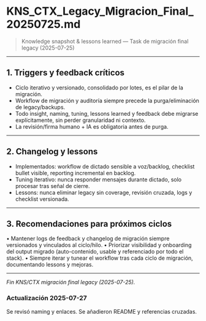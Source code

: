 # KNS_CTX_Legacy_Migracion_Final_20250725.md

> Knowledge snapshot & lessons learned — Task de migración final legacy (2025-07-25)

---

## 1. Triggers y feedback críticos
- Ciclo iterativo y versionado, consolidado por lotes, es el pilar de la migración.
- Workflow de migración y auditoría siempre precede la purga/eliminación de legacy/backups.
- Todo insight, naming, tuning, lessons learned y feedback debe migrarse explícitamente, sin perder granularidad ni contexto.
- La revisión/firma humano + IA es obligatoria antes de purga.

---

## 2. Changelog y lessons
- Implementados: workflow de dictado sensible a voz/backlog, checklist bullet visible, reporting incremental en backlog.
- Tuning iterativo: nunca responder mensajes durante dictado, solo procesar tras señal de cierre.
- Lessons: nunca eliminar legacy sin coverage, revisión cruzada, logs y checklist versionada.

---

## 3. Recomendaciones para próximos ciclos
• Mantener logs de feedback y changelog de migración siempre versionados y vinculados al ciclo/hilo.
• Priorizar visibilidad y onboarding del output migrado (auto-contenido, usable y referenciado por todo el stack).
• Siempre iterar y tunear el workflow tras cada ciclo de migración, documentando lessons y mejoras.

---

*Fin KNS/CTX migración final legacy (2025-07-25).*


### Actualización 2025-07-27
Se revisó naming y enlaces. Se añadieron README y referencias cruzadas.
